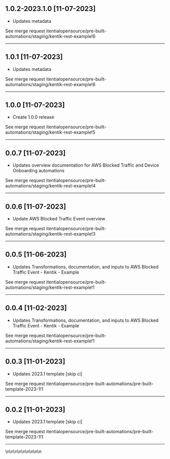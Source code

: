 
## 1.0.2-2023.1.0 [11-07-2023]

* Updates metadata

See merge request itentialopensource/pre-built-automations/staging/kentik-rest-example!6

---

## 1.0.1 [11-07-2023]

* Updates metadata

See merge request itentialopensource/pre-built-automations/staging/kentik-rest-example!6

---

## 1.0.0 [11-07-2023]

* Create 1.0.0 release

See merge request itentialopensource/pre-built-automations/staging/kentik-rest-example!5

---

## 0.0.7 [11-07-2023]

* Updates overview documentation for AWS Blocked Traffic and Device Onboarding automations

See merge request itentialopensource/pre-built-automations/staging/kentik-rest-example!4

---

## 0.0.6 [11-07-2023]

* Update AWS Blocked Traffic Event overview

See merge request itentialopensource/pre-built-automations/staging/kentik-rest-example!3

---

## 0.0.5 [11-06-2023]

* Updates Transformations, documentation, and inputs to AWS Blocked Traffic Event - Kentik - Example

See merge request itentialopensource/pre-built-automations/staging/kentik-rest-example!1

---

## 0.0.4 [11-02-2023]

* Updates Transformations, documentation, and inputs to AWS Blocked Traffic Event - Kentik - Example

See merge request itentialopensource/pre-built-automations/staging/kentik-rest-example!1

---

## 0.0.3 [11-01-2023]

* Updates 2023.1 template [skip ci]

See merge request itentialopensource/pre-built-automations/pre-built-template-2023-1!1

---

## 0.0.2 [11-01-2023]

* Updates 2023.1 template [skip ci]

See merge request itentialopensource/pre-built-automations/pre-built-template-2023-1!1

---
\n\n\n\n\n\n\n\n\n
